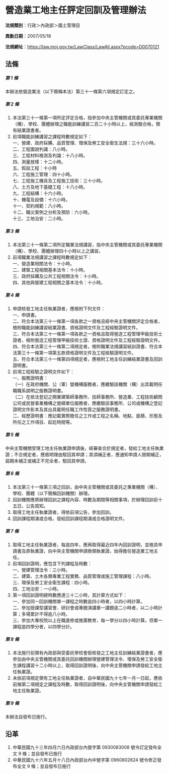 # 營造業工地主任評定回訓及管理辦法




**法規類別**：行政＞內政部＞國土管理目

**異動日期**：2007/05/18  

**法規網址**：https://law.moj.gov.tw/LawClass/LawAll.aspx?pcode=D0070121



## 法條
##### 第 1 條
本辦法依營造業法（以下簡稱本法）第三十一條第六項規定訂定之。

##### 第 2 條
1. 本法第三十一條第一項所定評定合格，指參加中央主管機關或其委託專業機關（構）、學校、團體辦理之職能訓練講習二百二十小時以上，經測驗合格，領有結業證書者。
1. 前項職能訓練講習之課程時數規定如下：  
一、營建、政府採購、品質管理、環保及勞工安全衛生法規：三十六小時。  
二、工程圖說判識：八小時。   
三、工程材料檢測及判識：十八小時。   
四、測量放樣：十二小時。   
五、假設工程：十小時   
六、工程施工管理：四十小時。   
七、工程施工機具及工程施工技術：三十小時。  
八、土方及地下基礎工程：十八小時。  
九、工程結構：十六小時。  
十、機電及設備：十六小時。  
十一、契約規範：八小時。  
十二、職災案例之分析及預防：六小時。  
十三、工地治安：二小時。

##### 第 3 條
1. 本法第三十一條第二項所定職業法規講習，指中央主管機關或其委託專業機關（構）、學校、團體辦理四十小時以上之講習。
1. 前項職業法規講習之課程時數規定如下：  
一、營造業相關法令：十小時。   
二、建築工程相關基本法令：十小時。   
三、政府採購及公共工程相關法令：十小時。   
四、其他與營建工程相關之基本法令：十小時。

##### 第 4 條
1. 申請核發工地主任執業證者，應檢附下列文件：  
一、申請書。  
二、符合本法第三十一條第一項各款之一資格且經中央主管機關評定合格者，檢附職能訓練講習結業證書、資格證明文件及工程經驗證明文件。  
三、符合本法第三十一條第一項各款之一資格且取得營造工程管理甲級技術士證者，檢附營造工程管理甲級技術士證、資格證明文件及工程經驗證明文件。  
四、符合本法第三十一條第二項規定者，檢附職業法規講習結訓證書、符合本法第三十一條第一項第五款資格證明文件及工程經驗證明文件。  
五、符合本法第三十一條第四項規定者，應檢附工地主任訓練結業證書及回訓證明書。
1. 前項工程經驗之證明文件如下：  
一、服務證明書：  
（一）在政府機關、公（軍）營機構服務者，應繳驗該機關（構）出具載明任職職系說明之服務證明書。  
（二）在依法登記之開業建築師事務所、技師事務所、營造業、工程技術顧問公司或民營事業機構之營繕單位服務者，應繳驗該事務所、公司或機構之登記證明文件影本及其出具載明任職工作性質之服務證明書。  
二、經歷證明書：應記載實際擔任之工作或工程之名稱、地點、面積、形態及所任之工作項目、起訖時間等。

##### 第 5 條
中央主管機關受理工地主任執業證申請後，經審查合於規定者，發給工地主任執業證；不合規定者，應敘明理由駁回其申請；其須補正者，應通知申請人限期補正，屆期未補正或補正不完全者，駁回其申請。

##### 第 6 條
1. 本法第三十一條第三項之回訓，由中央主管機關或其委託之專業機關（構）、學校、團體（以下簡稱回訓機關）辦理。
1. 回訓機關應將辦理回訓之課程內容、時數及期間等相關事項，於辦理回訓前十五日，公告周知。
1. 取得工地主任執業證者，得依前項公告，參加回訓。
1. 回訓課程期滿或合格，發給回訓課程期滿或合格證明文件。

##### 第 7 條
1. 取得工地主任執業證者，每逾四年，應再取得最近四年內回訓證明，並檢具申請書及原執業證，向中央主管機關申請換領執業證，始得擔任營造業工地主任。
1. 前項回訓證明，應包含下列課程及時數：  
一、營建管理法令：三小時。   
二、建築、土木各類專業工程實務、品質管理或施工管理課程：八小時。  
三、環保及勞工安全衛生課程：四小時。   
四、工地治安：一小時。 
1. 第一項回訓證明總時數應達三十二小時，其計算方式如下：  
一、參加同一回訓機關單一課程之時數逾四小時者，以四小時計算。   
二、參加授課型講習會、研討會或專題演講單一講題逾二小時者，以二小時計算；多場累計不得逾八小時。  
三、參加大專校院以上在職進修或推廣教育，每一學分以四小時計算。但單一課程逾四學分者，以四學分計。

##### 第 8 條
1. 本法施行前領有內政部與受委託學校會銜核發之工地主任訓練結業證書者，應參加由中央主管機關或其委託回訓機關辦理營建管理法令、環保及勞工安全衛生課程講習十二小時以上，取得回訓證明後，向中央主管機關申請發給工地主任執業證。
1. 未依前項規定領有工地主任執業證者，自中華民國九十七年一月一日起，應依前條第二項規定之課程及時數，取得回訓證明後，向中央主管機關申請發給工地主任執業證。

##### 第 9 條
本辦法自發布日施行。

## 沿革
1. 中華民國九十三年四月六日內政部台內營字第 0930083008 號令訂定發布全文 9  條；並自發布日施行
1. 中華民國九十六年五月十八日內政部台內中營字第 0960802824 號令修正發布全文 9  條；並自發布日施行

